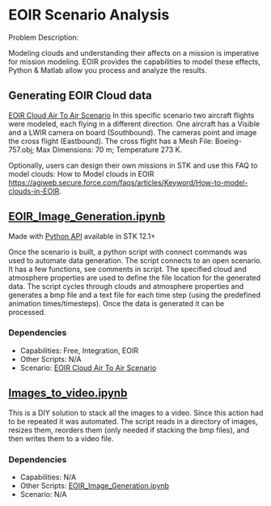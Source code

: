 # EOIR Scenario Analysis 

	
Problem Description:  

Modeling clouds and understanding their affects on a mission is imperative for mission modeling. EOIR provides the capabilities to model these effects, Python & Matlab allow you process and analyze the results. 

## Generating EOIR Cloud data 
 
[EOIR Cloud Air To Air Scenario](https://sdf.agi.com/share/page/context/mine/document-details?nodeRef=workspace://SpacesStore/19b625b1-839d-40fc-9774-41ca6ef43f9f)
In this specific scenario two aircraft flights were modeled, each flying in a different direction. One aircraft has a Visible and a LWIR camera on board (Southbound). The cameras point and image the cross flight (Eastbound). The cross flight has a Mesh File: Boeing-757.obj; Max Dimensions: 70 m; Temperature 273 K.

Optionally, users can design their own missions in STK and use this FAQ to model clouds: How to Model clouds in EOIR https://agiweb.secure.force.com/faqs/articles/Keyword/How-to-model-clouds-in-EOIR. 

 
## [EOIR_Image_Generation.ipynb](EOIR_Image_Generation.ipynb)

Made with [Python API](https://help.agi.com/stkdevkit/index.htm#python/pythonGettingStarted.htm?Highlight=python%20api) available in STK 12.1+

Once the scenario is built, a python script with connect commands was used to automate data generation. The script connects to an open scenario. It has a few functions, see comments in script. The specified cloud and atmosphere properties are used to define the file location for the generated data. The script cycles through clouds and atmosphere properties and generates a bmp file and a text file for each time step (using the predefined animation times/timesteps). Once the data is generated it can be processed.

### Dependencies

* Capabilities: Free, Integration, EOIR
* Other Scripts: N/A
* Scenario: [EOIR Cloud Air To Air Scenario](https://sdf.agi.com/share/page/context/mine/document-details?nodeRef=workspace://SpacesStore/19b625b1-839d-40fc-9774-41ca6ef43f9f)
 

## [Images_to_video.ipynb](Images_to_video.ipynb)
This is a DIY solution to stack all the images to a video. Since this action had to be repeated it was automated. The script reads in a directory of images, resizes them, reorders them (only needed if stacking the bmp files), and then writes them to a video file.

### Dependencies
* Capabilities: N/A 
* Other Scripts: [EOIR_Image_Generation.ipynb](EOIR_Image_Generation.ipynb)
* Scenario: N/A 